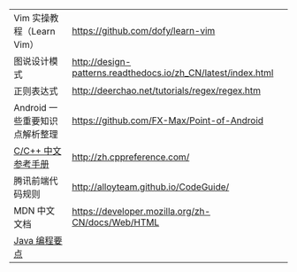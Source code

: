 

|                                          |                                          |
| ---------------------------------------- | ---------------------------------------- |
| Vim 实操教程（Learn Vim）                      | https://github.com/dofy/learn-vim        |
| 图说设计模式                                   | http://design-patterns.readthedocs.io/zh_CN/latest/index.html |
| 正则表达式                                    | http://deerchao.net/tutorials/regex/regex.htm |
| Android 一些重要知识点解析整理                      | https://github.com/FX-Max/Point-of-Android |
| [C/C++ 中文参考手册](http://zh.cppreference.com/) | http://zh.cppreference.com/              |
| 腾讯前端代码规则                                 | http://alloyteam.github.io/CodeGuide/    |
| MDN 中文文档                                 | https://developer.mozilla.org/zh-CN/docs/Web/HTML |
| [Java 编程要点](https://github.com/waylau/essential-java) |                                          |



